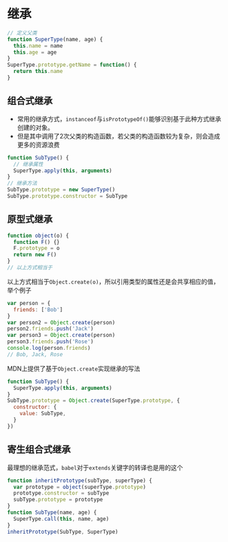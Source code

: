 # 继承

```javascript
// 定义父类 
function SuperType(name, age) {
  this.name = name
  this.age = age
}
SuperType.prototype.getName = function() {
  return this.name
}
```

## 组合式继承

- 常用的继承方式，`instanceof`与`isPrototypeOf()`能够识别基于此种方式继承创建的对象。
- 但是其中调用了2次父类的构造函数，若父类的构造函数较为复杂，则会造成更多的资源浪费

```javascript
function SubType() {
  // 继承属性
  SuperType.apply(this, arguments)
}
// 继承方法
SubType.prototype = new SuperType()
SubType.prototype.constructor = SubType
```

## 原型式继承

```javascript
function object(o) {
  function F() {}
  F.prototype = o
  return new F()
}
// 以上方式相当于
```

以上方式相当于`Object.create(o)`，所以引用类型的属性还是会共享相应的值，举个例子

```javascript
var person = {
  friends: ['Bob']
}
var person2 = Object.create(person)
person2.friends.push('Jack')
var person3 = Object.create(person)
person3.friends.push('Rose')
console.log(person.friends)
// Bob, Jack, Rose
```

MDN上提供了基于`Object.create`实现继承的写法

```javascript
function SubType() {
  SuperType.apply(this, arguments)
}
SubType.prototype = Object.create(SuperType.prototype, {
  constructor: {
    value: SubType,
  }
})
```

## 寄生组合式继承

最理想的继承范式，`babel`对于`extends`关键字的转译也是用的这个

```javascript
function inheritPrototype(subType, superType) {
  var prototype = object(superType.prototype)
  prototype.constructor = subType
  subType.prototype = prototype
}
function SubType(name, age) {
  SuperType.call(this, name, age)
}
inheritPrototype(SubType, SuperType)
```